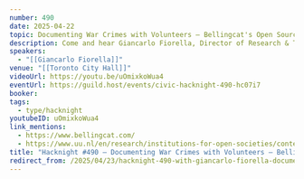 ```yaml
---
number: 490
date: 2025-04-22
topic: Documenting War Crimes with Volunteers – Bellingcat's Open Source Approach
description: Come and hear Giancarlo Fiorella, Director of Research & Training at Bellingcat, talk about how Bellingcat mobilizes a volunteer community to help document war crimes and other atrocities in conflict zones across the world.
speakers:
  - "[[Giancarlo Fiorella]]"
venue: "[[Toronto City Hall]]"
videoUrl: https://youtu.be/uOmixkoWua4
eventUrl: https://guild.host/events/civic-hacknight-490-hc07i7
booker: 
tags:
  - type/hacknight
youtubeID: uOmixkoWua4
link_mentions:
  - https://www.bellingcat.com/
  - https://www.uu.nl/en/research/institutions-for-open-societies/contesting-governance/projects/open-source-global-justice-investigations-lab
title: "Hacknight #490 – Documenting War Crimes with Volunteers – Bellingcat’s Open Source Approach"
redirect_from: /2025/04/23/hacknight-490-with-giancarlo-fiorella-documenting-war-crimes-with-volunteers-bellingcats-open-source-approach/
---
```

